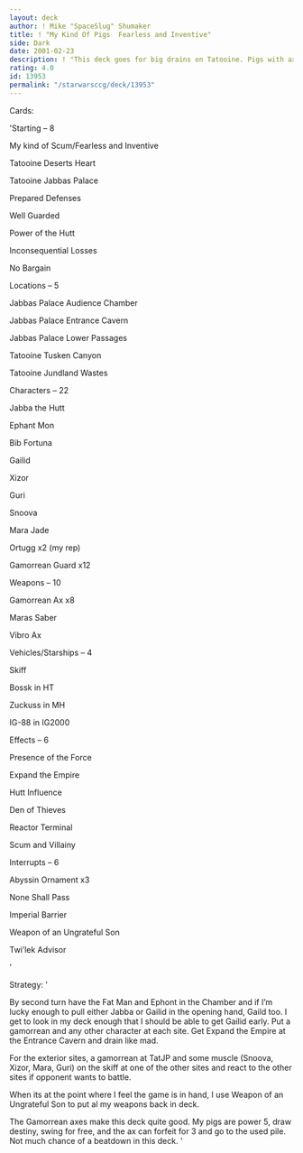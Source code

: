 ```yaml
---
layout: deck
author: ! Mike "SpaceSlug" Shumaker
title: ! "My Kind Of Pigs  Fearless and Inventive"
side: Dark
date: 2001-02-23
description: ! "This deck goes for big drains on Tatooine. Pigs with axes are quite good with this objective."
rating: 4.0
id: 13953
permalink: "/starwarsccg/deck/13953"
---
```

Cards: 

'Starting &#8211; 8

My kind of Scum/Fearless and Inventive

Tatooine Deserts Heart

Tatooine Jabbas Palace

Prepared Defenses

Well Guarded

Power of the Hutt

Inconsequential Losses

No Bargain


Locations &#8211; 5

Jabbas Palace Audience Chamber

Jabbas Palace Entrance Cavern

Jabbas Palace Lower Passages

Tatooine Tusken Canyon

Tatooine Jundland Wastes


Characters &#8211; 22

Jabba the Hutt

Ephant Mon

Bib Fortuna

Gailid

Xizor

Guri

Snoova

Mara Jade

Ortugg x2 (my rep)

Gamorrean Guard x12


Weapons &#8211; 10

Gamorrean Ax x8

Maras Saber

Vibro Ax


Vehicles/Starships &#8211; 4

Skiff

Bossk in HT

Zuckuss in MH

IG-88 in IG2000


Effects &#8211; 6

Presence of the Force

Expand the Empire

Hutt Influence

Den of Thieves

Reactor Terminal

Scum and Villainy


Interrupts &#8211; 6

Abyssin Ornament x3

None Shall Pass

Imperial Barrier

Weapon of an Ungrateful Son

Twi&#8217;lek Advisor


'

Strategy: '

 
By second turn have the Fat Man and Ephont in the Chamber and if I’m lucky enough to pull either Jabba or Gailid in the opening hand, Gaild too. I get to look in my deck enough that I should be able to get Gailid early. Put a gamorrean and any other character at each site. Get Expand the Empire at the Entrance Cavern and drain like mad.


For the exterior sites, a gamorrean at TatJP and some muscle (Snoova, Xizor, Mara, Guri) on the skiff at one of the other sites and react to the other sites if opponent wants to battle.


When its at the point where I feel the game is in hand, I use Weapon of an Ungrateful Son to put al my weapons back in deck.


The Gamorrean axes make this deck quite good. My pigs are power 5, draw destiny, swing for free, and the ax can forfeit for 3 and go to the used pile. Not much chance of a beatdown in this deck. '

